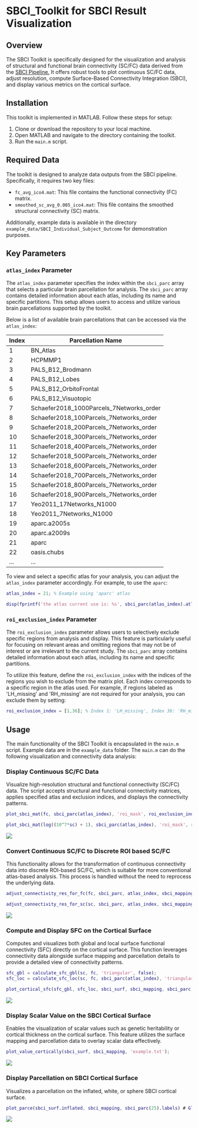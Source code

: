 # SBCI_Toolkit for SBCI Result Visualization

## Overview

The SBCI Toolkit is specifically designed for the visualization and analysis of structural and functional brain connectivity (SC/FC) data derived from the [SBCI Pipeline.](https://github.com/sbci-brain/SBCI_Pipeline) It offers robust tools to plot continuous SC/FC data, adjust resolution, compute Surface-Based Connectivity Integration (SBCI), and display various metrics on the cortical surface.

## Installation

This toolkit is implemented in MATLAB. Follow these steps for setup:

1. Clone or download the repository to your local machine.
2. Open MATLAB and navigate to the directory containing the toolkit.
3. Run the `main.m` script.

## Required Data

The toolkit is designed to analyze data outputs from the SBCI pipeline. Specifically, it requires two key files:

* `fc_avg_ico4.mat`: This file contains the functional connectivity (FC) matrix.
* `smoothed_sc_avg_0.005_ico4.mat`: This file contains the smoothed structural connectivity (SC) matrix.

Additionally, example data is available in the directory `example_data/SBCI_Individual_Subject_Outcome` for demonstration purposes.

## Key Parameters

### `atlas_index` Parameter

The `atlas_index` parameter specifies the index within the `sbci_parc` array that selects a particular brain parcellation for analysis. The `sbci_parc` array contains detailed information about each atlas, including its name and specific partitions. This setup allows users to access and utilize various brain parcellations supported by the toolkit.

Below is a list of available brain parcellations that can be accessed via the `atlas_index`:

| Index | Parcellation Name                        |
| ----- | ---------------------------------------- |
| 1     | BN_Atlas                                 |
| 2     | HCPMMP1                                  |
| 3     | PALS_B12_Brodmann                        |
| 4     | PALS_B12_Lobes                           |
| 5     | PALS_B12_OrbitoFrontal                   |
| 6     | PALS_B12_Visuotopic                      |
| 7     | Schaefer2018_1000Parcels_7Networks_order |
| 8     | Schaefer2018_100Parcels_7Networks_order  |
| 9     | Schaefer2018_200Parcels_7Networks_order  |
| 10    | Schaefer2018_300Parcels_7Networks_order  |
| 11    | Schaefer2018_400Parcels_7Networks_order  |
| 12    | Schaefer2018_500Parcels_7Networks_order  |
| 13    | Schaefer2018_600Parcels_7Networks_order  |
| 14    | Schaefer2018_700Parcels_7Networks_order  |
| 15    | Schaefer2018_800Parcels_7Networks_order  |
| 16    | Schaefer2018_900Parcels_7Networks_order  |
| 17    | Yeo2011_17Networks_N1000                 |
| 18    | Yeo2011_7Networks_N1000                  |
| 19    | aparc.a2005s                             |
| 20    | aparc.a2009s                             |
| 21    | aparc                                    |
| 22    | oasis.chubs                              |
| ...    | ...                           |

To view and select a specific atlas for your analysis, you can adjust the `atlas_index` parameter accordingly. For example, to use the `aparc`:

```matlab
atlas_index = 21; % Example using 'aparc' atlas

disp(fprintf('the atlas current use is: %s', sbci_parc(atlas_index).atlas{1}));
```

### `roi_exclusion_index` Parameter

The `roi_exclusion_index` parameter allows users to selectively exclude specific regions from analysis and display. This feature is particularly useful for focusing on relevant areas and omitting regions that may not be of interest or are irrelevant to the current study. The `sbci_parc` array contains detailed information about each atlas, including its name and specific partitions.

To utilize this feature, define the `roi_exclusion_index` with the indices of the regions you wish to exclude from the matrix plot. Each index corresponds to a specific region in the atlas used. For example, if regions labeled as 'LH_missing' and 'RH_missing' are not required for your analysis, you can exclude them by setting:

```matlab
roi_exclusion_index = [1,36]; % Index 1: 'LH_missing', Index 36: 'RH_missing'
```

## Usage

The main functionality of the SBCI Toolkit is encapsulated in the `main.m` script. Example data are in the `example_data` folder. The `main.m` can do the following visualization and connectivity data analysis:

### **Display Continuous SC/FC Data**

Visualize high-resolution structural and functional connectivity (SC/FC) data. The script accepts structural and functional connectivity matrices, applies specified atlas and exclusion indices, and displays the connectivity patterns.

```matlab
plot_sbci_mat(fc, sbci_parc(atlas_index), 'roi_mask', roi_exclusion_index, 'figid', 1, 'clim', [-0.1, 0.35]);

plot_sbci_mat(log((10^7*sc) + 1), sbci_parc(atlas_index), 'roi_mask', roi_exclusion_index, 'figid', 2, 'clim', [0, 3.5]);

```

![](https://raw.githubusercontent.com/ytr1023/img/main/continuous_fcsc.png)

### **Convert Continuous SC/FC to Discrete ROI based SC/FC**

This functionality allows for the transformation of continuous connectivity data into discrete ROI-based SC/FC, which is suitable for more conventional atlas-based analysis. This process is handled without the need to reprocess the underlying data.

```matlab
adjust_connectivity_res_for_fc(fc, sbci_parc, atlas_index, sbci_mapping, roi_exclusion_index);

adjust_connectivity_res_for_sc(sc, sbci_parc, atlas_index, sbci_mapping, roi_exclusion_index);

```

![](https://raw.githubusercontent.com/ytr1023/img/main/continueToDiscrete.png)

### **Compute and Display SFC on the Cortical Surface**

Computes and visualizes both global and local surface functional connectivity (SFC) directly on the cortical surface. This function leverages connectivity data alongside surface mapping and parcellation details to provide a detailed view of connectivity patterns.

```matlab
sfc_gbl = calculate_sfc_gbl(sc, fc, 'triangular', false);
sfc_loc = calculate_sfc_loc(sc, fc, sbci_parc(atlas_index), 'triangular', false);

plot_cortical_sfc(sfc_gbl, sfc_loc, sbci_surf, sbci_mapping, sbci_parc, atlas_index);
```

![](https://raw.githubusercontent.com/ytr1023/img/main/sfc.png)

### **Display Scalar Value on the SBCI Cortical Surface**

Enables the visualization of scalar values such as genetic heritability or cortical thickness on the cortical surface. This feature utilizes the surface mapping and parcellation data to overlay scalar data effectively.

```matlab
plot_value_cortically(sbci_surf, sbci_mapping, 'example.txt');
```

![](https://raw.githubusercontent.com/ytr1023/img/main/value.png)

### **Display Parcellation on SBCI Cortical Surface**

Visualizes a parcellation on the inflated, white, or sphere SBCI cortical surface. 

```matlab
plot_parce(sbci_surf.inflated, sbci_mapping, sbci_parc(25).labels) # Glasser Parcellation
```
![](https://github.com/ajallenunc/img/blob/main/plot_parce_ex.png?raw=true)
